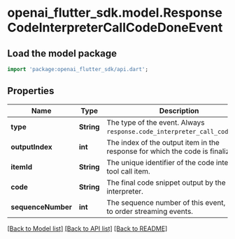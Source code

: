 # openai_flutter_sdk.model.ResponseCodeInterpreterCallCodeDoneEvent

## Load the model package
```dart
import 'package:openai_flutter_sdk/api.dart';
```

## Properties
Name | Type | Description | Notes
------------ | ------------- | ------------- | -------------
**type** | **String** | The type of the event. Always `response.code_interpreter_call_code.done`. | 
**outputIndex** | **int** | The index of the output item in the response for which the code is finalized. | 
**itemId** | **String** | The unique identifier of the code interpreter tool call item. | 
**code** | **String** | The final code snippet output by the code interpreter. | 
**sequenceNumber** | **int** | The sequence number of this event, used to order streaming events. | 

[[Back to Model list]](../README.md#documentation-for-models) [[Back to API list]](../README.md#documentation-for-api-endpoints) [[Back to README]](../README.md)


